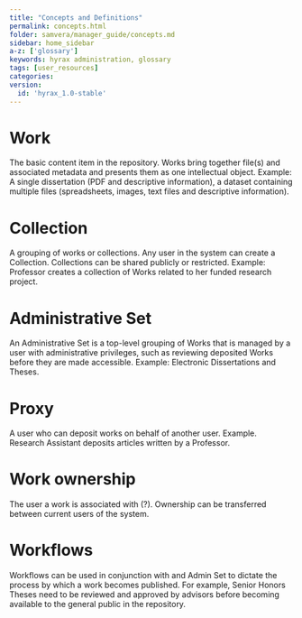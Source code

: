 ```yaml
---
title: "Concepts and Definitions"
permalink: concepts.html
folder: samvera/manager_guide/concepts.md
sidebar: home_sidebar
a-z: ['glossary']
keywords: hyrax administration, glossary
tags: [user_resources]
categories:
version:
  id: 'hyrax_1.0-stable'
---
```


# Work
The basic content item in the repository. Works bring together file(s) and associated metadata and presents them as one intellectual object. Example: A single dissertation (PDF and descriptive information), a dataset containing multiple files (spreadsheets, images, text files and descriptive information).

# Collection
A grouping of works or collections. Any user in the system can create a Collection. Collections can be shared publicly or restricted. Example: Professor creates a collection of Works related to her funded research project. 

# Administrative Set
An Administrative Set is a top-level grouping of Works that is managed by a user with administrative privileges, such as reviewing deposited Works before they are made accessible. Example: Electronic Dissertations and Theses.

# Proxy
A user who can deposit works on behalf of another user. Example. Research Assistant deposits articles written by a Professor.

# Work ownership
The user a work is associated with (?). Ownership can be transferred between current users of the system.

# Workflows
Workflows can be used in conjunction with and Admin Set to dictate the process by which a work becomes published. For example, Senior Honors Theses need to be reviewed and approved by advisors before becoming available to the general public in the repository.
